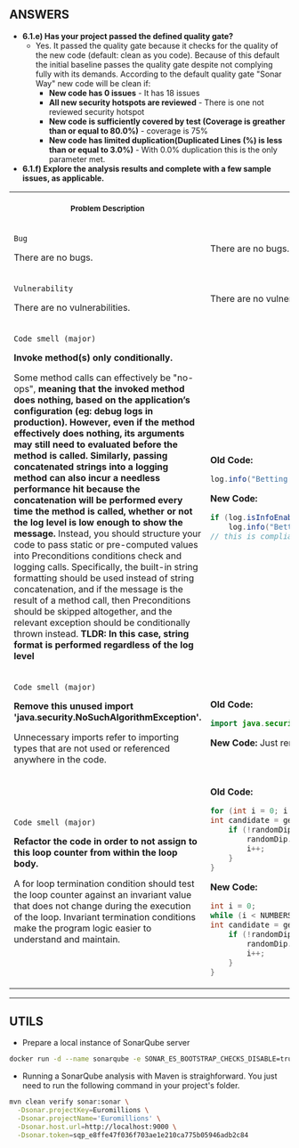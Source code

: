 ## ANSWERS
- **6.1.e) Has your project passed the defined quality gate?**
  - Yes. It passed the quality gate because it checks for the quality of the new code (default: clean as you code). Because of this default the initial baseline passes the quality gate despite not complying fully with its demands. According to the default quality gate "Sonar Way" new code will be clean if:
    - **New code has 0 issues** - It has 18 issues
    - **All new security hotspots are reviewed** - There is one not reviewed security hotspot
    - **New code is sufficiently covered by test (Coverage is greather than or equal to  80.0%)** - coverage is 75%
    - **New code has limited duplication(Duplicated Lines (%) is less than or equal to  3.0%)** - With 0.0% duplication this is the only parameter met. 
- **6.1.f) Explore the analysis results and complete with a few sample issues, as applicable.**

<table>
<tr>
<th align="center">
<img width="441" height="1">
<p> 
<small>
Problem Description
</small>
</p>
</th>
<th align="center">
<img width="441" height="1">
<p> 
<small>
How to Solve
</small>
</p>
</th>
</tr>

<tr>
<td>

``Bug``

There are no bugs.
</td>
<td>
There are no bugs.
</td>
</tr>

<tr>
<td>

``Vulnerability``

There are no vulnerabilities.
</td>
<td>
There are no vulnerabilities.
</td>
</tr>

<tr>
<td>

``Code smell (major)`` 

**Invoke method(s) only conditionally.**

Some method calls can effectively be "no-ops", **meaning that the invoked method does nothing, based on the application’s configuration (eg: debug logs in production). However, even if the method effectively does nothing, its arguments may still need to evaluated before the method is called. Similarly, passing concatenated strings into a logging method can also incur a needless performance hit because the concatenation will be performed every time the method is called, whether or not the log level is low enough to show the message.** Instead, you should structure your code to pass static or pre-computed values into Preconditions conditions check and logging calls. Specifically, the built-in string formatting should be used instead of string concatenation, and if the message is the result of a method call, then Preconditions should be skipped altogether, and the relevant exception should be conditionally thrown instead. **TLDR: In this case, string format is performed regardless of the log level**

</td>
<td>

**Old Code:** 
```java
log.info("Betting with three random bets \n{} ", myBet.format());
```
**New Code:** 
```java
if (log.isInfoEnabled())
    log.info("Betting with three random bets \n{} ", myBet.format());
// this is compliant, because it will not evaluate if log level is above info.
```

</td>
</tr>

<tr>
<td>

``Code smell (major)``

**Remove this unused import 'java.security.NoSuchAlgorithmException'.**

Unnecessary imports refer to importing types that are not used or referenced anywhere in the code.

</td>
<td>

**Old Code:**
```java
import java.security.NoSuchAlgorithmException;
```

**New Code:** Just remove the line :)

</td>
</tr>

<tr>
<td>

``Code smell (major)``

**Refactor the code in order to not assign to this loop counter from within the loop body.**

A for loop termination condition should test the loop counter against an invariant value that does not change during the execution of the loop. Invariant termination conditions make the program logic easier to understand and maintain.

</td>
<td>

**Old Code:** 
```java
for (int i = 0; i < NUMBERS_REQUIRED; ) {
int candidate = generator.nextInt(NUMBERS_RANGE_MAX) + 1;
    if (!randomDip.getNumbersColl().contains(candidate)) {
        randomDip.getNumbersColl().add(candidate);
        i++;
    }
}
```

**New Code:**
```java
int i = 0;
while (i < NUMBERS_REQUIRED){
int candidate = generator.nextInt(NUMBERS_RANGE_MAX) + 1;
    if (!randomDip.getNumbersColl().contains(candidate)) {
        randomDip.getNumbersColl().add(candidate);
        i++;
    }
}
```


</td>

</tr>
</table>

---

## UTILS
- Prepare a local instance of SonarQube server
```bash
docker run -d --name sonarqube -e SONAR_ES_BOOTSTRAP_CHECKS_DISABLE=true -p 9000:9000 sonarqube:latest;
```

- Running a SonarQube analysis with Maven is straighforward. You just need to run the following command in your project's folder.
```bash
mvn clean verify sonar:sonar \
  -Dsonar.projectKey=Euromillions \
  -Dsonar.projectName='Euromillions' \
  -Dsonar.host.url=http://localhost:9000 \
  -Dsonar.token=sqp_e8ffe47f036f703ae1e210ca775b05946adb2c84
```

